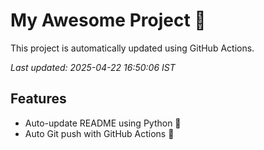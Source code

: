 # My Awesome Project 🚀

This project is automatically updated using GitHub Actions.

_Last updated: 2025-04-22 16:50:06 IST_

## Features
- Auto-update README using Python 🐍
- Auto Git push with GitHub Actions 🤖
